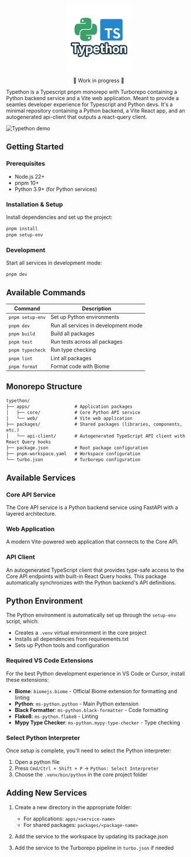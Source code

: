 <p align="center">
   <img width="180" src="./typethon.png" alt="Typethon">
   <div align="center">🚧 Work in progress 🚧</div>
</p>

Typethon is a Typescript pnpm monorepo with Turborepo containing a Python backend service and a Vite web application. Meant to provide a seamles developer experience for Typescript and Python devs. It's a minimal repository containing a Python backend, a Vite React app, and an autogenerated api-client that outputs a react-query client.

![Typethon demo](./typethon.gif)

## Getting Started

### Prerequisites

- Node.js 22+
- pnpm 10+
- Python 3.9+ (for Python services)

### Installation & Setup

Install dependencies and set up the project:

```bash
pnpm install
pnpm setup-env
```

### Development

Start all services in development mode:

```bash
pnpm dev
```

## Available Commands

| Command          | Description                          |
| ---------------- | ------------------------------------ |
| `pnpm setup-env` | Set up Python environments           |
| `pnpm dev`       | Run all services in development mode |
| `pnpm build`     | Build all packages                   |
| `pnpm test`      | Run tests across all packages        |
| `pnpm typecheck` | Run type checking                    |
| `pnpm lint`      | Lint all packages                    |
| `pnpm format`    | Format code with Biome               |

## Monorepo Structure

```
typethon/
├── apps/                 # Application packages
│   ├── core/             # Core Python API service
│   └── web/              # Vite web application
├── packages/             # Shared packages (libraries, components, etc.)
│   └── api-client/       # Autogenerated TypeScript API client with React Query hooks
├── package.json          # Root package configuration
├── pnpm-workspace.yaml   # Workspace configuration
└── turbo.json            # Turborepo configuration
```

## Available Services

### Core API Service

The Core API service is a Python backend service using FastAPI with a layered architecture.

### Web Application

A modern Vite-powered web application that connects to the Core API.

### API Client

An autogenerated TypeScript client that provides type-safe access to the Core API endpoints with built-in React Query hooks. This package automatically synchronizes with the Python backend's API definitions.

## Python Environment

The Python environment is automatically set up through the `setup-env` script, which:

- Creates a `.venv` virtual environment in the core project
- Installs all dependencies from requirements.txt
- Sets up Python tools and configuration

### Required VS Code Extensions

For the best Python development experience in VS Code or Cursor, install these extensions:

- **Biome**: `biomejs.biome` - Official Biome extension for formatting and linting
- **Python**: `ms-python.python` - Main Python extension
- **Black Formatter**: `ms-python.black-formatter` - Code formatting
- **Flake8**: `ms-python.flake8` - Linting
- **Mypy Type Checker**: `ms-python.mypy-type-checker` - Type checking

### Select Python Interpreter

Once setup is complete, you'll need to select the Python interpreter:

1. Open a python file
2. Press `Cmd/Ctrl + Shift + P` → `Python: Select Interpreter`
3. Choose the `.venv/bin/python` in the core project folder

## Adding New Services

1. Create a new directory in the appropriate folder:

   - For applications: `apps/<service-name>`
   - For shared packages: `packages/<package-name>`

2. Add the service to the workspace by updating its package.json

3. Add the service to the Turborepo pipeline in `turbo.json` if needed
